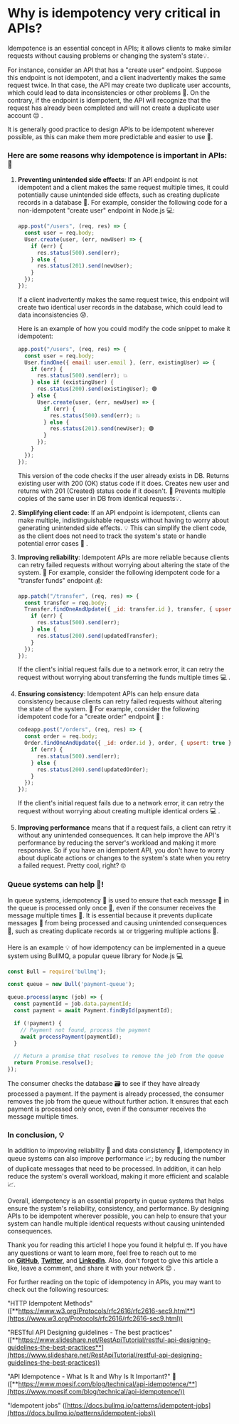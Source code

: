 # Why is idempotency very critical in APIs?

Idempotence is an essential concept in APIs; it allows clients to make similar requests without causing problems or changing the system's state💡.

For instance, consider an API that has a "create user" endpoint. Suppose this endpoint is not idempotent, and a client inadvertently makes the same request twice. In that case, the API may create two duplicate user accounts, which could lead to data inconsistencies or other problems 🤯. On the contrary, if the endpoint is idempotent, the API will recognize that the request has already been completed and will not create a duplicate user account 😌 .

It is generally good practice to design APIs to be idempotent wherever possible, as this can make them more predictable and easier to use 💪.

### Here are some reasons why idempotence is important in APIs: 🤔

1. **Preventing unintended side effects**: If an API endpoint is not idempotent and a client makes the same request multiple times, it could potentially cause unintended side effects, such as creating duplicate records in a database 🚫. For example, consider the following code for a non-idempotent "create user" endpoint in Node.js 💻:
    
    ```javascript
    app.post("/users", (req, res) => {
      const user = req.body;
      User.create(user, (err, newUser) => {
        if (err) {
          res.status(500).send(err);
        } else {
          res.status(201).send(newUser);
        }
      });
    });
    ```
    
    If a client inadvertently makes the same request twice, this endpoint will create two identical user records in the database, which could lead to data inconsistencies 😟.
    
    Here is an example of how you could modify the code snippet to make it idempotent:
    
    ```javascript
    app.post("/users", (req, res) => {
      const user = req.body;
      User.findOne({ email: user.email }, (err, existingUser) => {
        if (err) {
          res.status(500).send(err); 💥
        } else if (existingUser) {
          res.status(200).send(existingUser); 🟢
        } else {
          User.create(user, (err, newUser) => {
            if (err) {
              res.status(500).send(err); 💥
            } else {
              res.status(201).send(newUser); 🟢
            }
          });
        }
      });
    });
    ```
    
    This version of the code checks if the user already exists in DB. Returns existing user with 200 (OK) status code if it does. Creates new user and returns with 201 (Created) status code if it doesn't. 🔄 Prevents multiple copies of the same user in DB from identical requests💡.
    
2. **Simplifying client code**: If an API endpoint is idempotent, clients can make multiple, indistinguishable requests without having to worry about generating unintended side effects. 💡 This can simplify the client code, as the client does not need to track the system's state or handle potential error cases 💪 .
    
3. **Improving reliability**: Idempotent APIs are more reliable because clients can retry failed requests without worrying about altering the state of the system. 🔄 For example, consider the following idempotent code for a "transfer funds" endpoint 💰:
    
    ```javascript
    app.patch("/transfer", (req, res) => {
      const transfer = req.body;
      Transfer.findOneAndUpdate({ _id: transfer.id }, transfer, { upsert: true }, (err, updatedTransfer) => {
        if (err) {
          res.status(500).send(err);
        } else {
          res.status(200).send(updatedTransfer);
        }
      });
    });
    ```
    
    If the client's initial request fails due to a network error, it can retry the request without worrying about transferring the funds multiple times 💻 .
    
4. **Ensuring consistency**: Idempotent APIs can help ensure data consistency because clients can retry failed requests without altering the state of the system. 💪 For example, consider the following idempotent code for a "create order" endpoint 🛒 :
    
    ```javascript
    codeapp.post("/orders", (req, res) => {
      const order = req.body;
      Order.findOneAndUpdate({ _id: order.id }, order, { upsert: true }, (err, updatedOrder) => {
        if (err) {
          res.status(500).send(err);
        } else {
          res.status(200).send(updatedOrder);
        }
      });
    });
    ```
    
    If the client's initial request fails due to a network error, it can retry the request without worrying about creating multiple identical orders 💻 .
    
5. **Improving performance** means that if a request fails, a client can retry it without any unintended consequences. It can help improve the API's performance by reducing the server's workload and making it more responsive. So if you have an idempotent API, you don't have to worry about duplicate actions or changes to the system's state when you retry a failed request. Pretty cool, right? 🤓
    

### Queue systems can help 🤔!

In queue systems, idempotency 🤝 is used to ensure that each message 💬 in the queue is processed only once 🔁, even if the consumer receives the message multiple times 🔄. It is essential because it prevents duplicate messages 📩 from being processed and causing unintended consequences 🤯, such as creating duplicate records 📊 or triggering multiple actions 🤔.

Here is an example 💡 of how idempotency can be implemented in a queue system using BullMQ, a popular queue library for Node.js 💻

```javascript
const Bull = require('bullmq');

const queue = new Bull('payment-queue');

queue.process(async (job) => {
  const paymentId = job.data.paymentId;
  const payment = await Payment.findById(paymentId);

  if (!payment) {
    // Payment not found, process the payment
    await processPayment(paymentId);
  }

  // Return a promise that resolves to remove the job from the queue
  return Promise.resolve();
});
```

The consumer checks the database 🗃️ to see if they have already processed a payment. If the payment is already processed, the consumer removes the job from the queue without further action. It ensures that each payment is processed only once, even if the consumer receives the message multiple times.

### In conclusion, 💡

In addition to improving reliability 💪 and data consistency 🧐, idempotency in queue systems can also improve performance 📈; by reducing the number of duplicate messages that need to be processed. In addition, it can help reduce the system's overall workload, making it more efficient and scalable 📈.

Overall, idempotency is an essential property in queue systems that helps ensure the system's reliability, consistency, and performance. By designing APIs to be idempotent wherever possible, you can help to ensure that your system can handle multiple identical requests without causing unintended consequences.

Thank you for reading this article! I hope you found it helpful 🤓. If you have any questions or want to learn more, feel free to reach out to me on [**GitHub**](https://github.com/nextwebb), [**Twitter**](https://twitter.com/iam_nextwebb), and [**LinkedIn**](https://www.linkedin.com/in/peterson-oaikhenah-102645144/). Also, don't forget to give this article a like, leave a comment, and share it with your network 😊 .

For further reading on the topic of idempotency in APIs, you may want to check out the following resources:

"HTTP Idempotent Methods" ([**https://www.w3.org/Protocols/rfc2616/rfc2616-sec9.html**](https://www.w3.org/Protocols/rfc2616/rfc2616-sec9.html))

"RESTful API Designing guidelines - The best practices" ([**https://www.slideshare.net/RestApiTutorial/restful-api-designing-guidelines-the-best-practices**](https://www.slideshare.net/RestApiTutorial/restful-api-designing-guidelines-the-best-practices))

"API Idempotence - What Is It and Why Is It Important?" 🤔([**https://www.moesif.com/blog/technical/api-idempotence/**](https://www.moesif.com/blog/technical/api-idempotence/))

"Idempotent jobs" ([https://docs.bullmq.io/patterns/idempotent-jobs](https://docs.bullmq.io/patterns/idempotent-jobs))